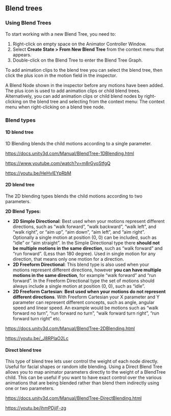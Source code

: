 ## Blend trees

### Using Blend Trees
To start working with a new Blend Tree, you need to:

1. Right-click on empty space on the Animator Controller Window.
2. Select **Create State > From New Blend Tree** from the context menu that appears.
3. Double-click on the Blend Tree to enter the Blend Tree Graph.

To add animation clips to the blend tree you can select the blend tree, then click the plus icon in the motion field in the inspector.

A Blend Node shown in the inspector before any motions have been added. The plus icon is used to add animation clips or child blend trees.
Alternatively, you can add animation clips or child blend nodes by right-clicking on the blend tree and selecting from the context menu:
The context menu when right-clicking on a blend tree node.

### Blend types

#### 1D blend tree
1D Blending blends the child motions according to a single parameter.

https://docs.unity3d.com/Manual/BlendTree-1DBlending.html

https://www.youtube.com/watch?v=m8rGyoStfgQ

https://youtu.be/HeHvlEYpRbM


#### 2D blend tree
The 2D blending types blends the child motions according to two parameters.

**2D Blend Types:**
- **2D Simple Directional**: Best used when your motions represent different directions, such as “walk forward”, “walk backward”, “walk left”, and “walk right”, or “aim up”, “aim down”, “aim left”, and “aim right”. Optionally a single motion at position (0, 0) can be included, such as “idle” or “aim straight”. In the Simple Directional type there **should not be multiple motions in the same direction**, such as “walk forward” and “run forward”. (Less than 180 degree). Used in single motion for any direction, that means only one motion for a direction.
- **2D Freeform Directional**: This blend type is also used when your motions represent different directions, however **you can have multiple motions in the same direction**, for example “walk forward” and “run forward”. In the Freeform Directional type the set of motions should always include a single motion at position (0, 0), such as “idle”.
- **2D Freeform Cartesian**: **Best used when your motions do not represent different directions**. With Freeform Cartesian your X parameter and Y parameter can represent different concepts, such as angle, angular speed and linear speed. An example would be motions such as “walk forward no turn”, “run forward no turn”, “walk forward turn right”, “run forward turn right” etc.

https://docs.unity3d.com/Manual/BlendTree-2DBlending.html

https://youtu.be/_J8RPIaO2Lc

#### Direct blend tree
This type of blend tree lets user control the weight of each node directly. Useful for facial shapes or random idle blending.
Using a Direct Blend Tree allows you to map animator parameters directly to the weight of a BlendTree child. This can be useful if you want to have exact control over the various animations that are being blended rather than blend them indirectly using one or two parameters.

https://docs.unity3d.com/Manual/BlendTree-DirectBlending.html

https://youtu.be/ihmPDjiF-zg


